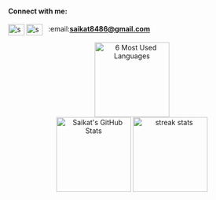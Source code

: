<!--
<h1 align="center">Hi 👋, I'm Saikat Mahmud</h1>
<h3 align="center">Currently a student and passionate about backend</h3>
-->

<h4 align="left">Connect with me:</h4>
<p align="left">
<a href="https://linkedin.com/in/saikatmahmud" target="blank"><img align="center" src="https://raw.githubusercontent.com/rahuldkjain/github-profile-readme-generator/master/src/images/icons/Social/linked-in-alt.svg" alt="saikatmahmud" height="23" width="33" /></a>
<a href="https://facebook.com/saikatm3" target="blank"><img align="center" src="https://raw.githubusercontent.com/rahuldkjain/github-profile-readme-generator/master/src/images/icons/Social/facebook.svg" alt="saikatm3" height="23" width="33" /></a> &nbsp; :email:<b><a href="mailto:saikat8486@gmail.com">saikat8486@gmail.com</a></b>
</p>

<div align="center">
<img align="center" height="152" width="auto" src="https://vercel-overview-api-2.vercel.app/api/top-langs/?username=SaikatMahmud&include_all_commits=true&count_private=true&isFork=true&langs_count=6&layout=compact&custom_title=6%20Most%20Used%20Languages" alt="6 Most Used Languages"/>

 <div align="center">
<img src="https://vercel-overview-api-2.vercel.app/api?username=SaikatMahmud&theme=default&hide_border=false&include_all_commits=true&count_private=true&custom_title=Saikat%27s%20GitHub%20Stats" alt="Saikat's GitHub Stats" height="152" width="auto" loading="lazy"/>
<img height="152" width="auto" src="https://github-readme-streak-stats.herokuapp.com/?user=SaikatMahmud&theme=default&hide_border=false" alt="streak stats"/>
 </div>

</div>




<!--
![]()
![]()
[![Top Langs]()](https://github.com/SaikatMahmud/vercel_overview_api)
 -->
